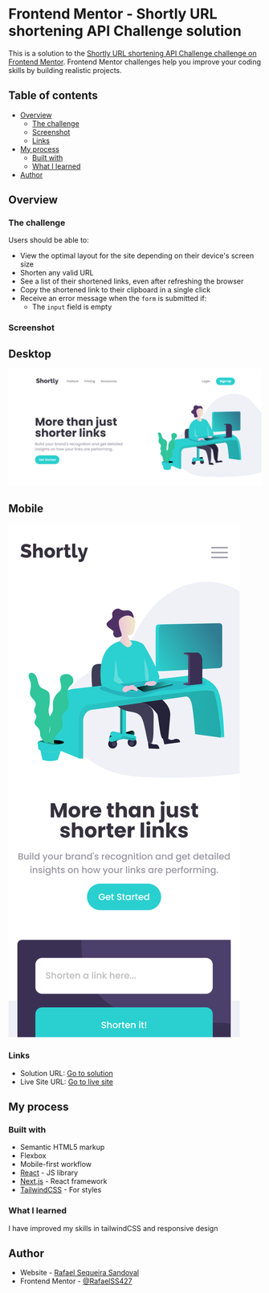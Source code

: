 # Frontend Mentor - Shortly URL shortening API Challenge solution

This is a solution to the [Shortly URL shortening API Challenge challenge on Frontend Mentor](https://www.frontendmentor.io/challenges/url-shortening-api-landing-page-2ce3ob-G). Frontend Mentor challenges help you improve your coding skills by building realistic projects. 

## Table of contents

- [Overview](#overview)
  - [The challenge](#the-challenge)
  - [Screenshot](#screenshot)
  - [Links](#links)
- [My process](#my-process)
  - [Built with](#built-with)
  - [What I learned](#what-i-learned)
- [Author](#author)

## Overview

### The challenge

Users should be able to:

- View the optimal layout for the site depending on their device's screen size
- Shorten any valid URL
- See a list of their shortened links, even after refreshing the browser
- Copy the shortened link to their clipboard in a single click
- Receive an error message when the `form` is submitted if:
  - The `input` field is empty

### Screenshot

## Desktop
![](./public/screenshots/desktop.png)

## Mobile
![](./public/screenshots/mobile.png)

### Links

- Solution URL: [Go to solution](https://github.com/RafaelSS427/url-shortening-api)
- Live Site URL: [Go to live site](https://rafaelss427.github.io/url-shortening-api/)

## My process

### Built with

- Semantic HTML5 markup
- Flexbox
- Mobile-first workflow
- [React](https://reactjs.org/) - JS library
- [Next.js](https://nextjs.org/) - React framework
- [TailwindCSS](https://tailwindcss.com/) - For styles

### What I learned

I have improved my skills in tailwindCSS and responsive design

## Author

- Website - [Rafael Sequeira Sandoval](https://www.rafael-sequeira-sandoval.dev/)
- Frontend Mentor - [@RafaelSS427](https://www.frontendmentor.io/profile/RafaelSS427)